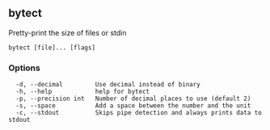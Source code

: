 ## bytect

Pretty-print the size of files or stdin

```
bytect [file]... [flags]
```

### Options

```
  -d, --decimal         Use decimal instead of binary
  -h, --help            help for bytect
  -p, --precision int   Number of decimal places to use (default 2)
  -s, --space           Add a space between the number and the unit
  -c, --stdout          Skips pipe detection and always prints data to stdout
```

